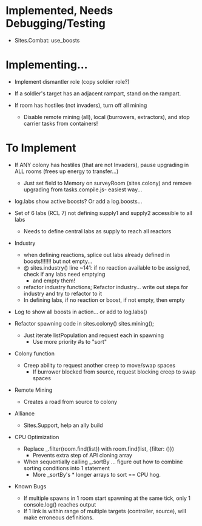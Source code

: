 # Implemented, Needs Debugging/Testing	
- Sites.Combat: use_boosts



# Implementing...
- Implement dismantler role (copy soldier role?)

- If a soldier's target has an adjacent rampart, stand on the rampart.

- If room has hostiles (not invaders), turn off all mining
	- Disable remote mining (all), local (burrowers, extractors), and stop carrier tasks from containers!
	


# To Implement

- If ANY colony has hostiles (that are not Invaders), pause upgrading in ALL rooms (frees up energy to transfer...)
	- Just set field to Memory on surveyRoom (sites.colony) and remove upgrading from tasks.compile.js- easiest way...

- log.labs show active boosts? Or add a log.boosts...

- Set of 6 labs (RCL 7) not defining supply1 and supply2 accessible to all labs
	- Needs to define central labs as supply to reach all reactors


- Industry
	* when defining reactions, splice out labs already defined in boosts!!!!!!! but not empty...
	- @ sites.industry() line ~141: if no reaction available to be assigned, check if any labs need emptying
		- and empty them!
	- refactor industry functions; Refactor industry... write out steps for industry and try to refactor to it
	- In defining labs, if no reaction or boost, if not empty, then empty

- Log to show all boosts in action... or add to log.labs()


- Refactor spawning code in sites.colony() sites.mining(); 
	- Just iterate listPopulation and request each in spawning 
		- Use more priority #s to "sort"

- Colony function
	- Creep ability to request another creep to move/swap spaces
		- If burrower blocked from source, request blocking creep to swap spaces

- Remote Mining
	- Creates a road from source to colony

- Alliance
	- Sites.Support, help an ally build

- CPU Optimization
	- Replace _.filter(room.find(list)) with room.find(list, {filter: ()}) 
		- Prevents extra step of API cloning array
	- When sequentially calling _.sortBy ... figure out how to combine sorting conditions into 1 statement
		- More _sortBy's * longer arrays to sort == CPU hog.

- Known Bugs
	- If multiple spawns in 1 room start spawning at the same tick, only 1 console.log() reaches output
	- If 1 link is within range of multiple targets (controller, source), will make erroneous definitions.